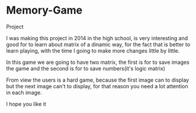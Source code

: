 # Memory-Game
Project



I was making this project in 2014 in the high school, is very interesting and good for to learn about
matrix of a dinamic way, for the fact  that is better to learn playing, with the time 
I going to make  more changes little by little.

In this game we are going to have two matrix, the first is for to save images the game and 
the second is for to save numbers(it's logic matrix)

From view the users is a hard game, because the first image can to display but the next image can't to display, for that reason you need a lot attention in each image.

I hope you like it
